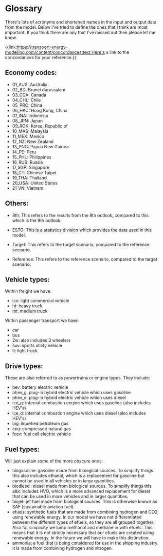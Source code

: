 # Glossary
There's lots of acronyms and shortened names in the input and output data from the model. Below i've tried to define the ones that I think are most important. If you think there are any that I've missed out then please let me know.

{{link:https://transport-energy-modelling.com/content/concordances:text:Here's a link to the concordances for your reference.}}
 
## Economy codes:

- 01_AUS: Australia
- 02_BD: Brunei darussalam
- 03_CDA: Canada
- 04_CHL: Chile
- 05_PRC: China
- 06_HKC: Hong Kong, China
- 07_INA: Indonesia
- 08_JPN: Japan
- 09_ROK: Korea, Republic of
- 10_MAS: Malaysia
- 11_MEX: Mexico
- 12_NZ: New Zealand
- 13_PNG: Papua New Guinea
- 14_PE: Peru
- 15_PHL: Philippines
- 16_RUS: Russia
- 17_SGP: Singapore
- 18_CT: Chinese Taipei
- 19_THA: Thailand
- 20_USA: United States
- 21_VN: Vietnam

## Others:

- 8th: This refers to the results from the 8th outlook, compared to this which is the 9th outlook. 
- ESTO: This is a statistics division which provides the data used in this model.

- Target: This refers to the target scenario, compared to the reference scenario.
- Reference: This refers to the reference scenario, compared to the target scenario.

## Vehicle types:
Within freight we have:

- lcv: light commercial vehicle
- ht: heavy truck
- mt: medium truck

Within passenger transport we have:

- car
- bus
- 2w: also includes 3 wheelers
- suv: sports utility vehicle
- lt: light truck

## Drive types:
These are also referred to as powertrains or engine types. They include:

- bev: battery electric vehicle
- phev_g: plug-in hybrid electric vehicle which uses gasoline
- phev_d: plug-in hybrid electric vehicle which uses diesel
- ice_g: internal combustion engine which uses gasoline (also includes HEV's)
- ice_d: internal combustion engine which uses diesel (also includes HEV's)
- lpg: liquefied petroleum gas
- cng: compressed natural gas
- fcev: fuel cell electric vehicle

## Fuel types:
Will just explain some of the more obscure ones:

- biogasoline: gasoline made from biological sources. To simplify things this also includes ethanol, which is a replacement for gasoline but cannot be used in all vehicles or in large quantities.
- biodiesel: diesel made from biological sources. To simplify things this also includes HVO, which is a more advanced replacement for diesel that can be used in more vehicles and in larger quantities.
- biojet: jet fuel made from biological sources. This is otherwise known as SAF (sustainable aviation fuel).
- efuels: synthetic fuels that are made from combining hydrogen and CO2 using renewable energy. In our model we have not differentiated between the different types of efuels, so they are all grouped together. Also for simplicity we lump methanol and methane in with efuels. This means that it is not strictly necessary that our efuels are created using renewable energy. In the future we will have to make this distinction.
- ammonia: a fuel that is being considered for use in the shipping industry. It is made from combining hydrogen and nitrogen.
